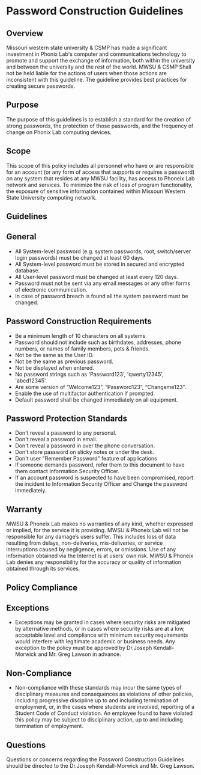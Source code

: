 # Password Construction Guidelines

## Overview
Missouri western state university & CSMP has made a significant investment in Phonix Lab's computer and communications technology to promote and support the exchange of information, both within the university and between the university and the rest of the world. MWSU & CSMP Shall not be held liable for the actions of users when those actions are inconsistent with this guideline. The guideline provides best practices for creating secure passwords. 
## Purpose
The purpose of this guidelines is to establish a standard for the creation of strong passwords, the protection of those passwords, and the frequency of change on Phonix Lab computing devices. 
## Scope
This scope of this policy includes all personnel who have or are responsible for an account (or any form of access that supports or requires a password) on any system that resides at any MWSU facility, has access to Phoneix Lab network and services. To minimize the risk of loss of program functionality, the exposure of sensitive information contained within Missouri Western State University computing network.

## Guidelines 

## General
* All System-level password (e.g. system passwords, root, switch/server login passwords) must be changed at least 60 days.
* All System-level password must be stored in secured and encrypted database.
* All User-level password must be changed at least every 120 days. 
* Password must not be sent via any email messages or any other forms of electronic communication. 
* In case of password breach is found all the system password must be changed. 

## Password Construction Requirements 
* Be a minimum length of 10 characters on all systems. 
* Password should not include such as birthdates, addresses, phone numbers, or names of family members, pets & friends.
* Not be the same as the User ID.
* Not be the same as previous password. 
* Not be displayed when entered. 
* No password strings such as 'Password123', 'qwerty12345', 'abcd12345'.
* Are some version of “Welcome123”, “Password123”, “Changeme123”.
* Enable the use of multifactor authentication if prompted. 
* Default password shall be changed immediately on all equipment. 

## Password Protection Standards
* Don't reveal a password to any personal.
* Don't reveal a password in email.
* Don't reveal a password in over the phone conversation. 
* Don't store password on sticky notes or under the desk.
* Don't user "Remember Password" feature of applications 
* If someone demands password, refer them to this document to have them contact Information Security Officer. 
* If an account password is suspected to have been compromised, report the incident to Information Security Officer and Change the password immediately. 

## Warranty
MWSU & Phoneix Lab makes no warranties of any kind, whether expressed or implied, for the service it is providing. MWSU & Phoneix Lab will not be responsible for any damage’s users suffer. This includes loss of data resulting from delays, non-deliveries, mis-deliveries, or service interruptions caused by negligence, errors, or omissions. Use of any information obtained via the Internet is at users’ own risk. MWSU & Phoneix Lab denies any responsibility for the accuracy or quality of information obtained through its services.

## Policy Compliance

## Exceptions
* Exceptions may be granted in cases where security risks are mitigated by alternative methods, or in cases where security risks are at a low, acceptable level and compliance with minimum security requirements would interfere with legitimate academic or business needs. Any exception to the policy must be approved by Dr.Joseph Kendall-Morwick and Mr. Greg Lawson in advance.

## Non-Compliance
* Non-compliance with these standards may incur the same types of disciplinary measures and consequences as violations of other policies, including progressive discipline up to and including termination of employment, or, in the cases where students are involved, reporting of a Student Code of Conduct violation.  An employee found to have violated this policy may be subject to disciplinary action, up to and including termination of employment.

## Questions
Questions or concerns regarding the Password Construction Guidelines should be directed to the Dr.Joseph Kendall-Morwick and Mr. Greg Lawson.





